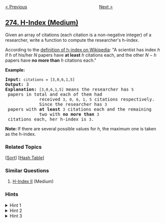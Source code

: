 <!--|This file generated by command(leetcode description); DO NOT EDIT.    |-->
<!--+----------------------------------------------------------------------+-->
<!--|@author    openset <openset.wang@gmail.com>                           |-->
<!--|@link      https://github.com/openset                                 |-->
<!--|@home      https://github.com/openset/leetcode                        |-->
<!--+----------------------------------------------------------------------+-->

[< Previous](../integer-to-english-words "Integer to English Words")
　　　　　　　　　　　　　　　　
[Next >](../h-index-ii "H-Index II")

## [274. H-Index (Medium)](https://leetcode.com/problems/h-index "H 指数")

<p>Given an array of citations (each citation is a non-negative integer) of a researcher, write a function to compute the researcher&#39;s h-index.</p>

<p>According to the <a href="https://en.wikipedia.org/wiki/H-index" target="_blank">definition of h-index on Wikipedia</a>: &quot;A scientist has index <i>h</i> if <i>h</i> of his/her <i>N</i> papers have <b>at least</b> <i>h</i> citations each, and the other <i>N &minus; h</i> papers have <b>no more than</b> <i>h</i> citations each.&quot;</p>

<p><b>Example:</b></p>

<pre>
<b>Input:</b> <code>citations = [3,0,6,1,5]</code>
<b>Output:</b> 3 
<strong>Explanation: </strong><code>[3,0,6,1,5] </code>means the researcher has <code>5</code> papers in total and each of them had 
             received <code>3, 0, 6, 1, 5</code> citations respectively. 
&nbsp;            Since the researcher has <code>3</code> papers with <b>at least</b> <code>3</code> citations each and the remaining 
&nbsp;            two with <b>no more than</b> <code>3</code> citations each, her h-index is <code>3</code>.</pre>

<p><strong>Note:&nbsp;</strong>If there are several possible values for <em>h</em>, the maximum one is taken as the h-index.</p>

### Related Topics
  [[Sort](../../tag/sort/README.md)]
  [[Hash Table](../../tag/hash-table/README.md)]

### Similar Questions
  1. [H-Index II](../h-index-ii) (Medium)

### Hints
<details>
<summary>Hint 1</summary>
An easy approach is to sort the array first.
</details>

<details>
<summary>Hint 2</summary>
What are the possible values of h-index?
</details>

<details>
<summary>Hint 3</summary>
A faster approach is to use extra space.
</details>
